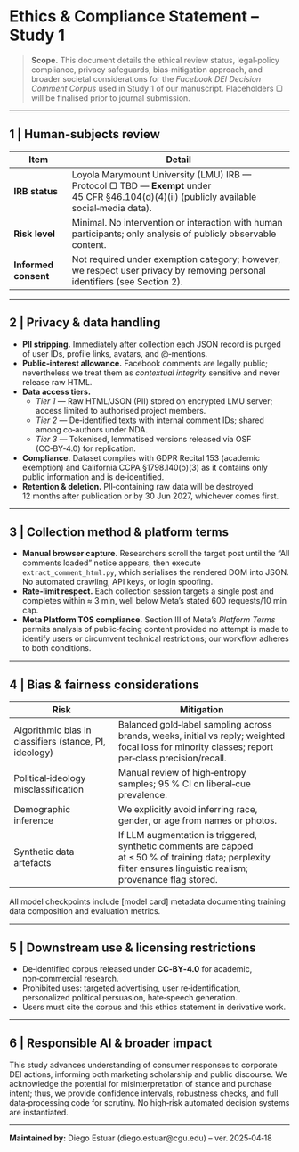 # Ethics & Compliance Statement – Study 1

> **Scope.** This document details the ethical review status, legal‑policy compliance, privacy safeguards, bias‑mitigation approach, and broader societal considerations for the *Facebook DEI Decision Comment Corpus* used in Study 1 of our manuscript.  Placeholders ▢ will be finalised prior to journal submission.

---

## 1 | Human‑subjects review

| Item                 | Detail                                                                                                                                     |
| -------------------- | ------------------------------------------------------------------------------------------------------------------------------------------ |
| **IRB status**       | Loyola Marymount University (LMU) IRB — Protocol ▢ TBD — **Exempt** under 45 CFR §46.104(d)(4)(ii) (publicly available social‑media data). |
| **Risk level**       | Minimal.  No intervention or interaction with human participants; only analysis of publicly observable content.                            |
| **Informed consent** | Not required under exemption category; however, we respect user privacy by removing personal identifiers (see Section 2).                  |

---

## 2 | Privacy & data handling

- **PII stripping.** Immediately after collection each JSON record is purged of user IDs, profile links, avatars, and @‑mentions.
- **Public‑interest allowance.** Facebook comments are legally public; nevertheless we treat them as *contextual integrity* sensitive and never release raw HTML.
- **Data access tiers.**
  - *Tier 1* — Raw HTML/JSON (PII) stored on encrypted LMU server; access limited to authorised project members.
  - *Tier 2* — De‑identified texts with internal comment IDs; shared among co‑authors under NDA.
  - *Tier 3* — Tokenised, lemmatised versions released via OSF (CC‑BY‑4.0) for replication.
- **Compliance.** Dataset complies with GDPR Recital 153 (academic exemption) and California CCPA §1798.140(o)(3) as it contains only public information and is de‑identified.
- **Retention & deletion.** PII‑containing raw data will be destroyed 12 months after publication or by 30 Jun 2027, whichever comes first.

---

## 3 | Collection method & platform terms

- **Manual browser capture.** Researchers scroll the target post until the “All comments loaded” notice appears, then execute `extract_comment_html.py`, which serialises the rendered DOM into JSON.  No automated crawling, API keys, or login spoofing.
- **Rate‑limit respect.** Each collection session targets a single post and completes within ≈ 3 min, well below Meta’s stated 600 requests/10 min cap.
- **Meta Platform TOS compliance.** Section III of Meta’s *Platform Terms* permits analysis of public‑facing content provided no attempt is made to identify users or circumvent technical restrictions; our workflow adheres to both conditions.

---

## 4 | Bias & fairness considerations

| Risk                                                   | Mitigation                                                                                                                                                        |
| ------------------------------------------------------ | ----------------------------------------------------------------------------------------------------------------------------------------------------------------- |
| Algorithmic bias in classifiers (stance, PI, ideology) | Balanced gold‑label sampling across brands, weeks, initial vs reply; weighted focal loss for minority classes; report per‑class precision/recall.                 |
| Political‑ideology misclassification                   | Manual review of high‑entropy samples; 95 % CI on liberal‑cue prevalence.                                                                                         |
| Demographic inference                                  | We explicitly avoid inferring race, gender, or age from names or photos.                                                                                          |
| Synthetic data artefacts                               | If LLM augmentation is triggered, synthetic comments are capped at ≤ 50 % of training data; perplexity filter ensures linguistic realism; provenance flag stored. |

All model checkpoints include [model card] metadata documenting training data composition and evaluation metrics.

---

## 5 | Downstream use & licensing restrictions

- De‑identified corpus released under **CC‑BY‑4.0** for academic, non‑commercial research.
- Prohibited uses: targeted advertising, user re‑identification, personalized political persuasion, hate‑speech generation.
- Users must cite the corpus and this ethics statement in derivative work.

---

## 6 | Responsible AI & broader impact

This study advances understanding of consumer responses to corporate DEI actions, informing both marketing scholarship and public discourse.  We acknowledge the potential for misinterpretation of stance and purchase intent; thus, we provide confidence intervals, robustness checks, and full data‑processing code for scrutiny.  No high‑risk automated decision systems are instantiated.

---

**Maintained by:** Diego Estuar (diego.estuar\@cgu.edu) – ver. 2025‑04‑18